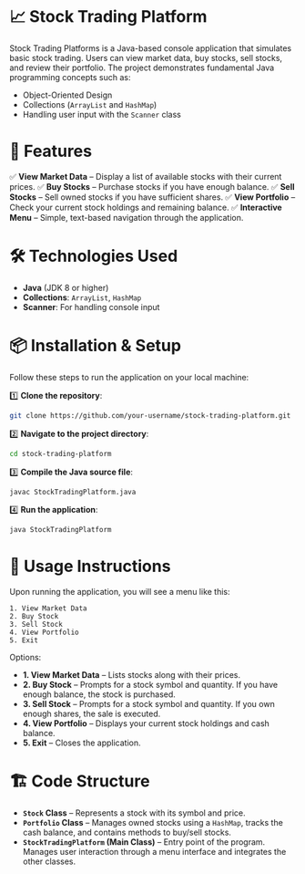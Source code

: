 #  📈 **Stock Trading Platform**

Stock Trading Platforms is a Java-based console application that simulates basic stock trading. Users can view market data, buy stocks, sell stocks, and review their portfolio. The project demonstrates fundamental Java programming concepts such as:

* Object-Oriented Design
* Collections (`ArrayList` and `HashMap`)
* Handling user input with the `Scanner` class

# 🚀 **Features**

✅ **View Market Data** – Display a list of available stocks with their current prices.
✅ **Buy Stocks** – Purchase stocks if you have enough balance.
✅ **Sell Stocks** – Sell owned stocks if you have sufficient shares.
✅ **View Portfolio** – Check your current stock holdings and remaining balance.
✅ **Interactive Menu** – Simple, text-based navigation through the application.

# 🛠️ **Technologies Used**

* **Java** (JDK 8 or higher)
* **Collections**: `ArrayList`, `HashMap`
* **Scanner**: For handling console input

# 📦 **Installation & Setup**

Follow these steps to run the application on your local machine:

1️⃣ **Clone the repository**:

```bash
git clone https://github.com/your-username/stock-trading-platform.git
```

2️⃣ **Navigate to the project directory**:

```bash
cd stock-trading-platform
```

3️⃣ **Compile the Java source file**:

```bash
javac StockTradingPlatform.java
```

4️⃣ **Run the application**:

```bash
java StockTradingPlatform
```

# 🧭 **Usage Instructions**

Upon running the application, you will see a menu like this:

```
1. View Market Data
2. Buy Stock
3. Sell Stock
4. View Portfolio
5. Exit
```

Options:

* **1. View Market Data** – Lists stocks along with their prices.
* **2. Buy Stock** – Prompts for a stock symbol and quantity. If you have enough balance, the stock is purchased.
* **3. Sell Stock** – Prompts for a stock symbol and quantity. If you own enough shares, the sale is executed.
* **4. View Portfolio** – Displays your current stock holdings and cash balance.
* **5. Exit** – Closes the application.

# 🏗️ **Code Structure**

* **`Stock` Class** – Represents a stock with its symbol and price.
* **`Portfolio` Class** – Manages owned stocks using a `HashMap`, tracks the cash balance, and contains methods to buy/sell stocks.
* **`StockTradingPlatform` (Main Class)** – Entry point of the program. Manages user interaction through a menu interface and integrates the other classes.

